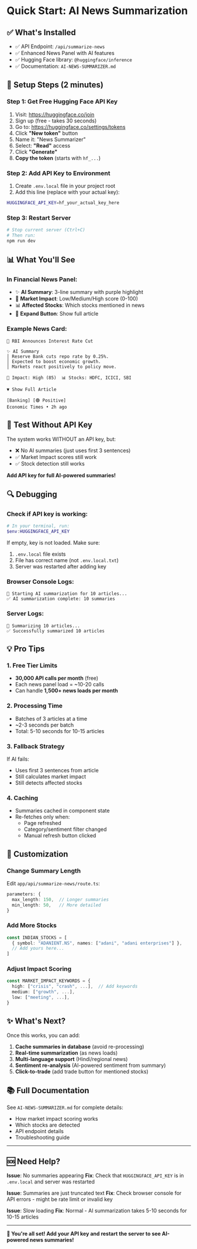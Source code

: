 # Quick Start: AI News Summarization

## ✅ What's Installed
- ✅ API Endpoint: `/api/summarize-news`
- ✅ Enhanced News Panel with AI features
- ✅ Hugging Face library: `@huggingface/inference`
- ✅ Documentation: `AI-NEWS-SUMMARIZER.md`

## 🚀 Setup Steps (2 minutes)

### Step 1: Get Free Hugging Face API Key
1. Visit: https://huggingface.co/join
2. Sign up (free - takes 30 seconds)
3. Go to: https://huggingface.co/settings/tokens
4. Click **"New token"** button
5. Name it: "News Summarizer"
6. Select: **"Read"** access
7. Click **"Generate"**
8. **Copy the token** (starts with `hf_...`)

### Step 2: Add API Key to Environment
1. Create `.env.local` file in your project root
2. Add this line (replace with your actual key):
```bash
HUGGINGFACE_API_KEY=hf_your_actual_key_here
```

### Step 3: Restart Server
```powershell
# Stop current server (Ctrl+C)
# Then run:
npm run dev
```

## 📊 What You'll See

### In Financial News Panel:
- ✨ **AI Summary**: 3-line summary with purple highlight
- 🎯 **Market Impact**: Low/Medium/High score (0-100)
- 📊 **Affected Stocks**: Which stocks mentioned in news
- 🔼 **Expand Button**: Show full article

### Example News Card:
```
📰 RBI Announces Interest Rate Cut

✨ AI Summary
│ Reserve Bank cuts repo rate by 0.25%.
│ Expected to boost economic growth.
│ Markets react positively to policy move.

🎯 Impact: High (85)  📊 Stocks: HDFC, ICICI, SBI

▼ Show Full Article

[Banking] [🟢 Positive]
Economic Times • 2h ago
```

## 🧪 Test Without API Key

The system works WITHOUT an API key, but:
- ❌ No AI summaries (just uses first 3 sentences)
- ✅ Market Impact scores still work
- ✅ Stock detection still works

**Add API key for full AI-powered summaries!**

## 🔍 Debugging

### Check if API key is working:
```powershell
# In your terminal, run:
$env:HUGGINGFACE_API_KEY
```

If empty, key is not loaded. Make sure:
1. `.env.local` file exists
2. File has correct name (not `.env.local.txt`)
3. Server was restarted after adding key

### Browser Console Logs:
```
🤖 Starting AI summarization for 10 articles...
✅ AI summarization complete: 10 summaries
```

### Server Logs:
```
🤖 Summarizing 10 articles...
✅ Successfully summarized 10 articles
```

## 💡 Pro Tips

### 1. Free Tier Limits
- **30,000 API calls per month** (free)
- Each news panel load = ~10-20 calls
- Can handle **1,500+ news loads per month**

### 2. Processing Time
- Batches of 3 articles at a time
- ~2-3 seconds per batch
- Total: 5-10 seconds for 10-15 articles

### 3. Fallback Strategy
If AI fails:
- Uses first 3 sentences from article
- Still calculates market impact
- Still detects affected stocks

### 4. Caching
- Summaries cached in component state
- Re-fetches only when:
  - Page refreshed
  - Category/sentiment filter changed
  - Manual refresh button clicked

## 🎨 Customization

### Change Summary Length
Edit `app/api/summarize-news/route.ts`:
```typescript
parameters: {
  max_length: 150,  // Longer summaries
  min_length: 50,   // More detailed
}
```

### Add More Stocks
```typescript
const INDIAN_STOCKS = [
  { symbol: "ADANIENT.NS", names: ["adani", "adani enterprises"] },
  // Add yours here...
]
```

### Adjust Impact Scoring
```typescript
const MARKET_IMPACT_KEYWORDS = {
  high: ["crisis", "crash", ...],  // Add keywords
  medium: ["growth", ...],
  low: ["meeting", ...],
}
```

## ✨ What's Next?

Once this works, you can add:
1. **Cache summaries in database** (avoid re-processing)
2. **Real-time summarization** (as news loads)
3. **Multi-language support** (Hindi/regional news)
4. **Sentiment re-analysis** (AI-powered sentiment from summary)
5. **Click-to-trade** (add trade button for mentioned stocks)

## 📚 Full Documentation

See `AI-NEWS-SUMMARIZER.md` for complete details:
- How market impact scoring works
- Which stocks are detected
- API endpoint details
- Troubleshooting guide

---

## 🆘 Need Help?

**Issue**: No summaries appearing
**Fix**: Check that `HUGGINGFACE_API_KEY` is in `.env.local` and server was restarted

**Issue**: Summaries are just truncated text
**Fix**: Check browser console for API errors - might be rate limit or invalid key

**Issue**: Slow loading
**Fix**: Normal - AI summarization takes 5-10 seconds for 10-15 articles

---

**🎉 You're all set! Add your API key and restart the server to see AI-powered news summaries!**
